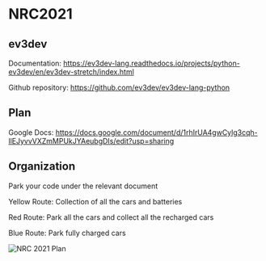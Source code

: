 # NRC2021

## ev3dev

Documentation: https://ev3dev-lang.readthedocs.io/projects/python-ev3dev/en/ev3dev-stretch/index.html

Github repository: https://github.com/ev3dev/ev3dev-lang-python

## Plan 

Google Docs: https://docs.google.com/document/d/1rhIrUA4gwCylg3cqh-llEJyvvVXZmMPUkJYAeubgDIs/edit?usp=sharing

## Organization 

Park your code under the relevant document

  Yellow Route: Collection of all the cars and batteries 

  Red Route: Park all the cars and collect all the recharged cars

  Blue Route: Park fully charged cars

![NRC 2021 Plan](https://user-images.githubusercontent.com/73152515/123819948-c31a4800-d92c-11eb-85e1-a48e1286837a.jpg)


